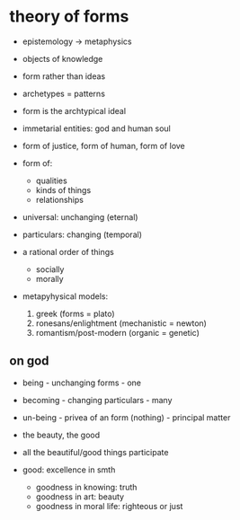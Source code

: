 # theory of forms

- epistemology -> metaphysics

- objects of knowledge

- form rather than ideas

- archetypes = patterns

- form is the archtypical ideal

- immetarial entities: god and human soul

- form of justice, form of human, form of love

- form of:
  - qualities
  - kinds of things
  - relationships


- universal: unchanging (eternal)
- particulars: changing (temporal)


- a rational order of things
  - socially
  - morally


- metapyhysical models:
  1. greek (forms = plato)
  2. ronesans/enlightment (mechanistic = newton)
  3. romantism/post-modern (organic = genetic)

## on god

- being - unchanging forms - one
- becoming - changing particulars - many
- un-being - privea of an form (nothing) - principal matter


- the beauty, the good
- all the beautiful/good things participate

- good: excellence in smth
  - goodness in knowing: truth
  - goodness in art: beauty
  - goodness in moral life: righteous or just
